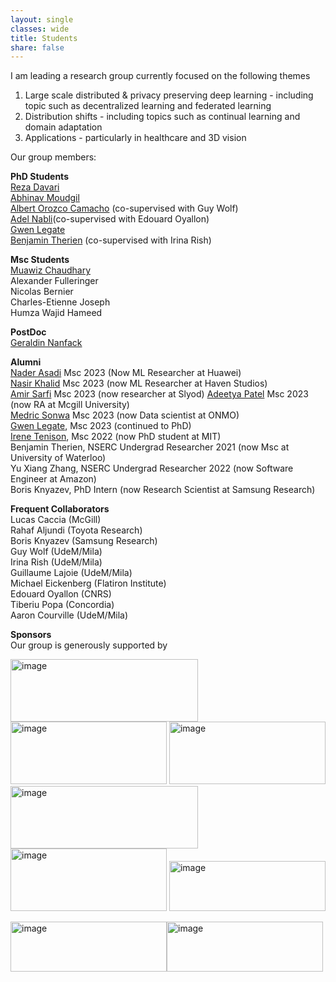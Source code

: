 ```yaml
---
layout: single
classes: wide
title: Students
share: false
---
```


I am leading a research group currently focused on the following themes<br>
1) Large scale distributed & privacy preserving deep learning - including topic such as decentralized learning and federated learning<br>
2) Distribution shifts - including topics such as continual learning and domain adaptation<br>
3) Applications - particularly in healthcare and 3D vision <br>

Our group members: 

**PhD Students**<br>
[Reza Davari](https://davari.io)<br>
[Abhinav Moudgil](https://amoudgl.github.io/)<br>
[Albert Orozco Camacho](https://scholar.google.com/citations?user=zYXzEisAAAAJ&hl=es) (co-supervised with Guy Wolf)<br>
[Adel Nabli](https://scholar.google.com/citations?user=bvNfLmMAAAAJ&hl=en)(co-supervised with Edouard Oyallon) <br>
[Gwen Legate](https://scholar.google.com/citations?hl=en&user=hwERHFYAAAAJ)<br>
[Benjamin Therien](https://scholar.google.com/citations?user=RbO_ULYAAAAJ&hl=en) (co-supervised with Irina Rish)<br>

**Msc Students**<br>
[Muawiz Chaudhary](https://scholar.google.ca/citations?hl=en&user=4Z8ePskAAAAJ)<br>
Alexander Fulleringer<br>
Nicolas Bernier <br>
Charles-Etienne Joseph<br>
Humza Wajid Hameed <br>

**PostDoc**<br>
[Geraldin Nanfack](https://gerald4.github.io/) 

**Alumni**<br>
[Nader Asadi](https://naderasadi.github.io/) Msc 2023 (Now ML Researcher at Huawei)<br>
[Nasir Khalid](https://www.nasir.lol) Msc 2023 (now ML Researcher at Haven Studios)<br>
[Amir Sarfi](https://scholar.google.com/citations?user=KcYl7zsAAAAJ&hl=en) Msc 2023 (now researcher at Slyod)
[Adeetya Patel](https://ca.linkedin.com/in/adeetyap) Msc 2023 (now RA at Mcgill University)<br> 
[Medric Sonwa](https://github.com/medric49) Msc 2023 (now Data scientist at ONMO) <br>
[Gwen Legate](https://scholar.google.com/citations?hl=en&user=hwERHFYAAAAJ), Msc 2023 (continued to PhD)<br>
[Irene Tenison](https://scholar.google.com/citations?user=piW3r38AAAAJ&hl=en), Msc 2022 (now PhD student at MIT)<br>
Benjamin Therien, NSERC Undergrad Researcher 2021 (now Msc at University of Waterloo)<br>
Yu Xiang Zhang, NSERC Undergrad Researcher 2022 (now Software Engineer at Amazon)<br>
Boris Knyazev, PhD Intern (now Research Scientist at Samsung Research)



**Frequent Collaborators**<br>
Lucas Caccia (McGill) <br>
Rahaf Aljundi (Toyota Research)<br>
Boris Knyazev (Samsung Research)<br>
Guy Wolf (UdeM/Mila)<br>
Irina Rish (UdeM/Mila)<br>
Guillaume Lajoie (UdeM/Mila)<br>
Michael Eickenberg (Flatiron Institute)<br>
Edouard Oyallon (CNRS)<br>
Tiberiu Popa (Concordia)<br>
Aaron Courville (UdeM/Mila)

**Sponsors**<br>
Our group is generously supported by 

<img src="https://user-images.githubusercontent.com/3606031/236766516-80d2f641-ee46-422b-ac93-43da6817db2f.png" width="300" height="100" alt="image"><img src="https://user-images.githubusercontent.com/3606031/236766688-5eab14c9-a6b3-4bf1-8a1b-9a9b212597ca.png" width="250" height="100" alt="image">
<img src="https://user-images.githubusercontent.com/3606031/236766742-d7d1431b-ffa1-423b-8886-39a9fefd1fb4.png" width="250" height="100" alt="image">
<img src="https://user-images.githubusercontent.com/3606031/236766805-9da59062-9d00-4697-a5c8-ab21276f6b50.png" width="300" height="100" alt="image">
<img src="https://user-images.githubusercontent.com/3606031/236766883-24b5f3d6-ca11-47f2-bafd-c7979b734eae.png" width="250" height="100" alt="image">
<img src="https://user-images.githubusercontent.com/3606031/236767295-e33f0d43-07f7-4971-9ae5-ee9ae4cf9359.png" width="250" height="80" alt="image">

<img src="https://user-images.githubusercontent.com/3606031/236769621-36e740d5-2964-4326-8b7e-dc549f603b08.png" width="250" height="80" alt="image"><img src="https://user-images.githubusercontent.com/3606031/236769326-756a76bf-821f-4beb-be3b-bbcbc4424657.png" width="250" height="80" alt="image">





